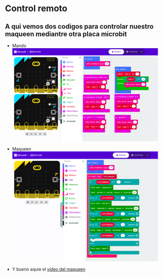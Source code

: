 # Control remoto

## A qui vemos dos codigos para controlar nuestro maqueen mediantre otra placa microbit

- Mando
![image text](mando_inflarojos.png)

- Maqueen
![image text](coche_inflarojos.png)

- Y bueno aquie el [video del maqueen](https://youtube.com/shorts/_z-TzqNinq4)
